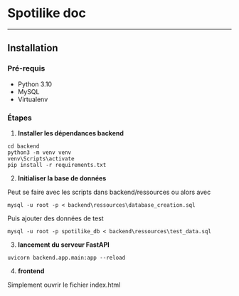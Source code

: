 # Spotilike doc
---

## Installation

### Pré-requis
- Python 3.10
- MySQL
- Virtualenv

### Étapes

1. **Installer les dépendances backend**
```
cd backend
python3 -m venv venv
venv\Scripts\activate
pip install -r requirements.txt
```

2. **Initialiser la base de données**

Peut se faire avec les scripts dans backend/ressources ou alors avec
```
mysql -u root -p < backend\ressources\database_creation.sql
```

Puis ajouter des données de test
```
mysql -u root -p spotilike_db < backend\ressources\test_data.sql
```

3. **lancement du serveur FastAPI**
```
uvicorn backend.app.main:app --reload
```

4. **frontend**

Simplement ouvrir le fichier index.html